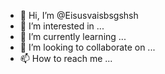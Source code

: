 - 👋 Hi, I’m @Eisusvaisbsgshsh
- 👀 I’m interested in ...
- 🌱 I’m currently learning ...
- 💞️ I’m looking to collaborate on ...
- 📫 How to reach me ...

<!---
Eisusvaisbsgshsh/Eisusvaisbsgshsh is a ✨ special ✨ repository because its `README.md` (this file) appears on your GitHub profile.
You can click the Preview link to take a look at your changes.
--->
